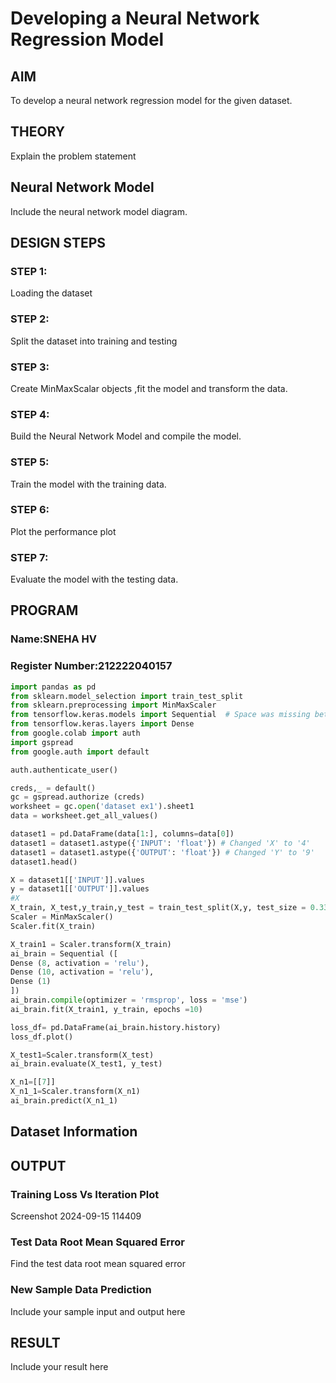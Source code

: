 # Developing a Neural Network Regression Model

## AIM

To develop a neural network regression model for the given dataset.

## THEORY

Explain the problem statement

## Neural Network Model

Include the neural network model diagram.

## DESIGN STEPS

### STEP 1:

Loading the dataset

### STEP 2:

Split the dataset into training and testing

### STEP 3:

Create MinMaxScalar objects ,fit the model and transform the data.

### STEP 4:

Build the Neural Network Model and compile the model.

### STEP 5:

Train the model with the training data.

### STEP 6:

Plot the performance plot

### STEP 7:

Evaluate the model with the testing data.

## PROGRAM
### Name:SNEHA HV
### Register Number:212222040157
```python
import pandas as pd
from sklearn.model_selection import train_test_split
from sklearn.preprocessing import MinMaxScaler
from tensorflow.keras.models import Sequential  # Space was missing between "models" and "import"
from tensorflow.keras.layers import Dense
from google.colab import auth
import gspread
from google.auth import default

auth.authenticate_user()

creds,_ = default()
gc = gspread.authorize (creds)
worksheet = gc.open('dataset ex1').sheet1
data = worksheet.get_all_values()

dataset1 = pd.DataFrame(data[1:], columns=data[0])
dataset1 = dataset1.astype({'INPUT': 'float'}) # Changed 'X' to '4' 
dataset1 = dataset1.astype({'OUTPUT': 'float'}) # Changed 'Y' to '9'
dataset1.head()

X = dataset1[['INPUT']].values
y = dataset1[['OUTPUT']].values
#X
X_train, X_test,y_train,y_test = train_test_split(X,y, test_size = 0.33, random_state = 33)
Scaler = MinMaxScaler()
Scaler.fit(X_train)

X_train1 = Scaler.transform(X_train)
ai_brain = Sequential ([
Dense (8, activation = 'relu'),
Dense (10, activation = 'relu'),
Dense (1)
])
ai_brain.compile(optimizer = 'rmsprop', loss = 'mse')
ai_brain.fit(X_train1, y_train, epochs =10)

loss_df= pd.DataFrame(ai_brain.history.history)
loss_df.plot()

X_test1=Scaler.transform(X_test)
ai_brain.evaluate(X_test1, y_test)

X_n1=[[7]]
X_n1_1=Scaler.transform(X_n1)
ai_brain.predict(X_n1_1)

```
## Dataset Information



## OUTPUT

### Training Loss Vs Iteration Plot

Screenshot 2024-09-15 114409

### Test Data Root Mean Squared Error

Find the test data root mean squared error

### New Sample Data Prediction

Include your sample input and output here

## RESULT

Include your result here
